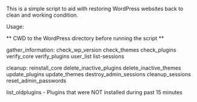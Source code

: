 This is a simple script to aid with restoring WordPress websites back to clean and working condition. 

Usage:

** CWD to the WordPress directory before running the script ** 

gather_information:
	check_wp_version
	check_themes
	check_plugins
	verify_core
	verify_plugins
	user_list
	list-sessions

cleanup:
	reinstall_core
	delete_inactive_plugins
	delete_inactive_themes
	update_plugins
	update_themes
	destroy_admin_sessions
	cleanup_sessions
	reset_admin_passwords

list_oldplugins - Plugins that were NOT installed during past 15 minutes
